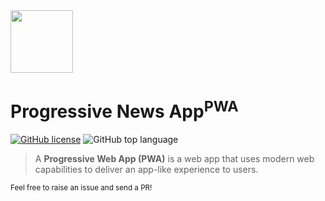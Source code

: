 
<img src="https://www.podfeet.com/blog/wp-content/uploads/2018/08/no-Wifi-service.png" width="100px" height="100px"/>

<h1> Progressive News App<sup>PWA</sup> </h1>

[![GitHub license](https://img.shields.io/github/license/vinitshahdeo/ProgressiveNewsApp?logo=github)](https://github.com/vinitshahdeo/ProgressiveNewsApp/blob/master/LICENSE) ![GitHub top language](https://img.shields.io/github/languages/top/vinitshahdeo/ProgressiveNewsApp?logo=javascript)

> A **Progressive Web App (PWA)** is a web app that uses modern web capabilities to deliver an app-like experience to users.



<sub>Feel free to raise an issue and send a PR!</sub>
